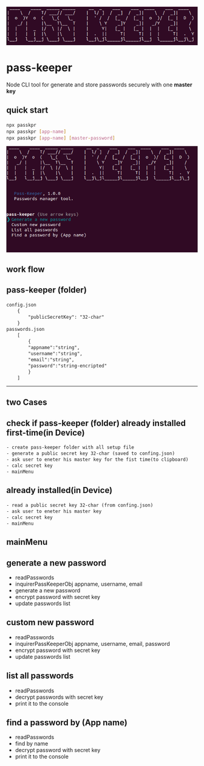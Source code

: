 
![react-DraftJs-Demo - Animated gif demo](src/demo/pass-keeper-logo.png)
# pass-keeper
Node CLI tool for generate and store passwords securely with one **master key**

## quick start
```sh
npx passkpr
npx passkpr [app-name]
npx passkpr [app-name] [master-password]
```

![react-DraftJs-Demo - Animated gif demo](src/demo/pass-keeper.png)

## work flow

pass-keeper (folder)
----------------------------------------------------------
	config.json
		{
			"publicSecretKey": "32-char"
		}
	passwords.json
		[
			{
			"appname":"string",
			"username":"string",
			"email":"string",
			"password":"string-encripted"
			}	
		]
----------------------------------------------------------

two Cases
---------
check if pass-keeper (folder) already installed 
first-time(in Device)
---------------------
	- create pass-keeper folder with all setup file
	- generate a public secret key 32-char (saved to confing.json)
	- ask user to eneter his master key for the fist time(to clipboard)
	- calc secret key
	- mainMenu
already installed(in Device)
----------------------------
	- read a public secret key 32-char (from confing.json)
	- ask user to eneter his master key
	- calc secret key
	- mainMenu

mainMenu
--------

generate a new password
-----------------------
- readPasswords
- inquirerPassKeeperObj appname, username, email
- generate a new password
- encrypt password with secret key
- update passwords list


custom new password
-------------------
- readPasswords
- inquirerPassKeeperObj appname, username, email, password
- encrypt password with secret key
- update passwords list


list all passwords
------------------
- readPasswords
- decrypt passwords with secret key
- print it to the console


find a password by (App name)
-----------------------------
- readPasswords
- find by name
- decrypt password with secret key
- print it to the console
